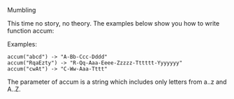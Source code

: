 Mumbling

This time no story, no theory. The examples below show you how to write function accum:

Examples:

    accum("abcd") -> "A-Bb-Ccc-Dddd"
    accum("RqaEzty") -> "R-Qq-Aaa-Eeee-Zzzzz-Tttttt-Yyyyyyy"
    accum("cwAt") -> "C-Ww-Aaa-Tttt"
    
The parameter of accum is a string which includes only letters from a..z and A..Z.